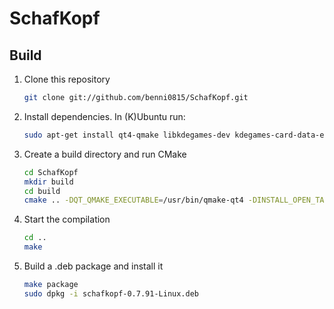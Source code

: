SchafKopf
========

## Build

1. Clone this repository

   ```bash
   git clone git://github.com/benni0815/SchafKopf.git
   ```

2. Install dependencies. In (K)Ubuntu run:

   ```bash
   sudo apt-get install qt4-qmake libkdegames-dev kdegames-card-data-extra libqimageblitz-dev
   ```

3. Create a build directory and run CMake
   ```bash
   cd SchafKopf
   mkdir build
   cd build
   cmake .. -DQT_QMAKE_EXECUTABLE=/usr/bin/qmake-qt4 -DINSTALL_OPEN_TAROCK=ON
   ```

3. Start the compilation

   ```bash
   cd ..
   make
   ```

4. Build a .deb package and install it

   ```bash
   make package
   sudo dpkg -i schafkopf-0.7.91-Linux.deb
   ```
